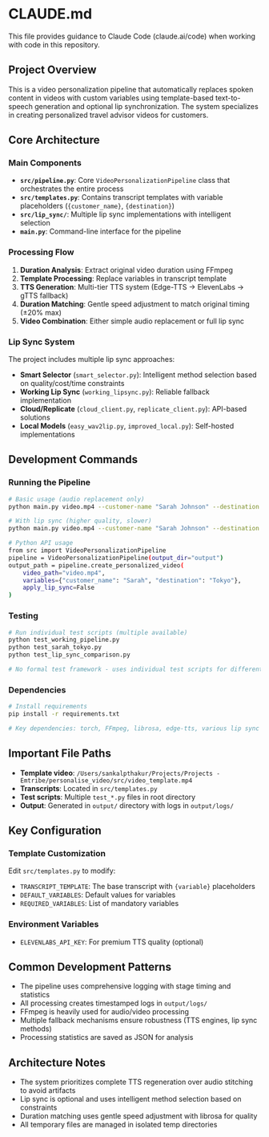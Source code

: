 # CLAUDE.md

This file provides guidance to Claude Code (claude.ai/code) when working with code in this repository.

## Project Overview

This is a video personalization pipeline that automatically replaces spoken content in videos with custom variables using template-based text-to-speech generation and optional lip synchronization. The system specializes in creating personalized travel advisor videos for customers.

## Core Architecture

### Main Components
- **`src/pipeline.py`**: Core `VideoPersonalizationPipeline` class that orchestrates the entire process
- **`src/templates.py`**: Contains transcript templates with variable placeholders (`{customer_name}`, `{destination}`)
- **`src/lip_sync/`**: Multiple lip sync implementations with intelligent selection
- **`main.py`**: Command-line interface for the pipeline

### Processing Flow
1. **Duration Analysis**: Extract original video duration using FFmpeg
2. **Template Processing**: Replace variables in transcript template
3. **TTS Generation**: Multi-tier TTS system (Edge-TTS → ElevenLabs → gTTS fallback)
4. **Duration Matching**: Gentle speed adjustment to match original timing (±20% max)
5. **Video Combination**: Either simple audio replacement or full lip sync

### Lip Sync System
The project includes multiple lip sync approaches:
- **Smart Selector** (`smart_selector.py`): Intelligent method selection based on quality/cost/time constraints
- **Working Lip Sync** (`working_lipsync.py`): Reliable fallback implementation
- **Cloud/Replicate** (`cloud_client.py`, `replicate_client.py`): API-based solutions
- **Local Models** (`easy_wav2lip.py`, `improved_local.py`): Self-hosted implementations

## Development Commands

### Running the Pipeline
```bash
# Basic usage (audio replacement only)
python main.py video.mp4 --customer-name "Sarah Johnson" --destination "Tokyo"

# With lip sync (higher quality, slower)
python main.py video.mp4 --customer-name "Sarah Johnson" --destination "Tokyo" --lip-sync

# Python API usage
from src import VideoPersonalizationPipeline
pipeline = VideoPersonalizationPipeline(output_dir="output")
output_path = pipeline.create_personalized_video(
    video_path="video.mp4",
    variables={"customer_name": "Sarah", "destination": "Tokyo"},
    apply_lip_sync=False
)
```

### Testing
```bash
# Run individual test scripts (multiple available)
python test_working_pipeline.py
python test_sarah_tokyo.py
python test_lip_sync_comparison.py

# No formal test framework - uses individual test scripts for different scenarios
```

### Dependencies
```bash
# Install requirements
pip install -r requirements.txt

# Key dependencies: torch, FFmpeg, librosa, edge-tts, various lip sync models
```

## Important File Paths

- **Template video**: `/Users/sankalpthakur/Projects/Projects - Emtribe/personalise_video/src/video_template.mp4`
- **Transcripts**: Located in `src/templates.py`
- **Test scripts**: Multiple `test_*.py` files in root directory
- **Output**: Generated in `output/` directory with logs in `output/logs/`

## Key Configuration

### Template Customization
Edit `src/templates.py` to modify:
- `TRANSCRIPT_TEMPLATE`: The base transcript with `{variable}` placeholders
- `DEFAULT_VARIABLES`: Default values for variables
- `REQUIRED_VARIABLES`: List of mandatory variables

### Environment Variables
- `ELEVENLABS_API_KEY`: For premium TTS quality (optional)

## Common Development Patterns

- The pipeline uses comprehensive logging with stage timing and statistics
- All processing creates timestamped logs in `output/logs/`
- FFmpeg is heavily used for audio/video processing
- Multiple fallback mechanisms ensure robustness (TTS engines, lip sync methods)
- Processing statistics are saved as JSON for analysis

## Architecture Notes

- The system prioritizes complete TTS regeneration over audio stitching to avoid artifacts
- Lip sync is optional and uses intelligent method selection based on constraints
- Duration matching uses gentle speed adjustment with librosa for quality
- All temporary files are managed in isolated temp directories